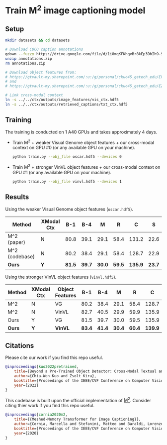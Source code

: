 # Train M<sup>2</sup> image captioning model

## Setup

```bash
mkdir datasets && cd datasets

# Download COCO caption annotations
gdown --fuzzy https://drive.google.com/file/d/1i8mqKFKhqvBr8kEp3DbIh9-9UNAfKGmE/view?usp=sharing
unzip annotations.zip
rm annotations.zip

# Download object features from:
# https://gtvault-my.sharepoint.com/:u:/g/personal/ckuo45_gatech_edu/EVpe8PEPTpRLrdVRXrAzCtABLmBUfboXBEF4PRYkfniF7A?e=yHuApt
# and
# https://gtvault-my.sharepoint.com/:u:/g/personal/ckuo45_gatech_edu/EZemeoaxi8hBoicg09py99YBXKlxd4gSGqWb5bv9H1oV_A?e=zp0mOv

# Link cross-modal context
ln -s ../../ctx/outputs/image_features/vis_ctx.hdf5
ln -s ../../ctx/outputs/retrieved_captions/txt_ctx.hdf5

```

## Training

The training is conducted on 1 A40 GPUs and takes approximately 4 days.

- Train M<sup>2</sup> + weaker Visual Genome object features + our cross-modal context on GPU #0 (or any available GPU on your machine).

    ```Bash
    python train.py --obj_file oscar.hdf5 --devices 0
    ```

- Train M<sup>2</sup> + stronger VinVL object features + our cross-modal context on GPU #1 (or any available GPU on your machine).

    ```Bash
    python train.py --obj_file vinvl.hdf5 --devices 1
    ```

## Results

Using the weaker Visual Genome object features (`oscar.hdf5`).

| Method | XModal Ctx | B-1 | B-4 | M | R | C | S |
| --- | --- | --- | --- | --- | --- | --- | --- |
| M^2 (paper) | N |  80.8 | 39.1 | 29.1 | 58.4 | 131.2 | 22.6 |
| M^2 (codebase) | N | 80.2 | 38.4 | 29.1 | 58.4 | 128.7 | 22.9 |
| __Ours__ | __Y__ | __81.5__ | __39.7__ | __30.0__ | __59.5__ | __135.9__ | __23.7__ |

Using the stronger VinVL object features (`vinvl.hdf5`).

| Method | XModal Ctx | Object<br/>Features | B-1 | B-4 | M | R | C | S |
| --- | --- | --- | --- | --- | --- | --- | --- | --- |
| M^2 | N | VG | 80.2 | 38.4 | 29.1 | 58.4 | 128.7 | 22.9 |
| M^2 | N | VinVL | 82.7 | 40.5 | 29.9 | 59.9 | 135.9 | 23.5 |
| Ours | Y | VG | 81.5 | 39.7 | 30.0 | 59.5 | 135.9 | 23.7 |
| __Ours__ | __Y__ | __VinVL__ | __83.4__ | __41.4__ | __30.4__ | __60.4__ | __139.9__ | __24.0__ |

## Citations

Please cite our work if you find this repo useful.

```BibTeX
@inproceedings{kuo2022pretrained,
    title={Beyond a Pre-Trained Object Detector: Cross-Modal Textual and Visual Context for Image Captioning},
    author={Chia-Wen Kuo and Zsolt Kira},
    booktitle={Proceedings of the IEEE/CVF Conference on Computer Vision and Pattern Recognition},
    year={2022}
}
```

This codebase is built upon the official implementation of [M<sup>2</sup>](https://github.com/aimagelab/meshed-memory-transformer). Consider citing thier work if you find this repo useful.

```BibTeX
@inproceedings{cornia2020m2,
    title={{Meshed-Memory Transformer for Image Captioning}},
    author={Cornia, Marcella and Stefanini, Matteo and Baraldi, Lorenzo and Cucchiara, Rita},
    booktitle={Proceedings of the IEEE/CVF Conference on Computer Vision and Pattern Recognition},
    year={2020}
}
```
